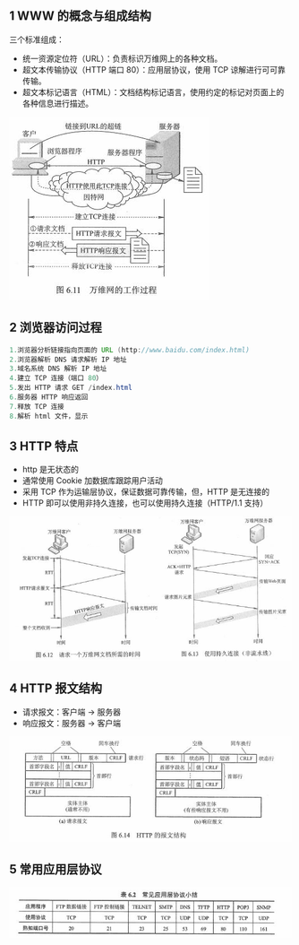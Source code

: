 ## 1 WWW 的概念与组成结构

三个标准组成：

* 统一资源定位符（URL）：负责标识万维网上的各种文档。
* 超文本传输协议（HTTP 端口 80）：应用层协议，使用 TCP 谅解进行可可靠传输。
* 超文本标记语言（HTML）：文档结构标记语言，使用约定的标记对页面上的各种信息进行描述。

![](../../asset/www.jpg)

## 2 浏览器访问过程

```java
1.浏览器分析链接指向页面的 URL (http://www.baidu.com/index.html)
2.浏览器解析 DNS 请求解析 IP 地址
3.域名系统 DNS 解析 IP 地址
4.建立 TCP 连接（端口 80）
5.发出 HTTP 请求 GET /index.html
6.服务器 HTTP 响应返回
7.释放 TCP 连接
8.解析 html 文件，显示                    
```

## 3 HTTP 特点

* http 是无状态的
* 通常使用 Cookie 加数据库跟踪用户活动
* 采用 TCP 作为运输层协议，保证数据可靠传输，但，HTTP 是无连接的
* HTTP 即可以使用非持久连接，也可以使用持久连接（HTTP/1.1 支持）

![](../../asset/http请求.jpg)

## 4 HTTP 报文结构

* 请求报文：客户端 -> 服务器
* 响应报文：服务器 -> 客户端

![](../../asset/http报文结构.jpg)

## 5 常用应用层协议

![](../../asset/应用层协议.jpg)